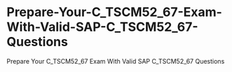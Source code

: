 # Prepare-Your-C_TSCM52_67-Exam-With-Valid-SAP-C_TSCM52_67-Questions
Prepare Your C_TSCM52_67 Exam With Valid SAP C_TSCM52_67 Questions
